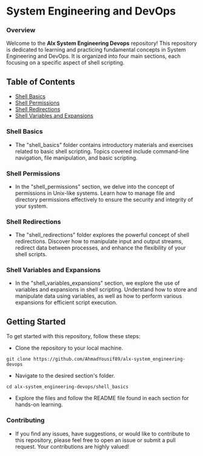 # System Engineering and DevOps

### Overview

Welcome to the **Alx System Engineering Devops** repository! This repository is dedicated to learning and practicing fundamental concepts in System Engineering and DevOps. It is organized into four main sections, each focusing on a specific aspect of shell scripting.

## Table of Contents

- [Shell Basics](0x00-shell_basics)
- [Shell Permissions](0x01-shell_permissions)
- [Shell Redirections](0x02-shell_redirections)
- [Shell Variables and Expansions](0x03-shell_variables_expansions)

### Shell Basics

- The "shell_basics" folder contains introductory materials and exercises related to basic shell scripting. Topics covered include command-line navigation, file manipulation, and basic scripting.

### Shell Permissions

- In the "shell_permissions" section, we delve into the concept of permissions in Unix-like systems. Learn how to manage file and directory permissions effectively to ensure the security and integrity of your system.

### Shell Redirections

- The "shell_redirections" folder explores the powerful concept of shell redirections. Discover how to manipulate input and output streams, redirect data between processes, and enhance the flexibility of your shell scripts.

### Shell Variables and Expansions

- In the "shell_variables_expansions" section, we explore the use of variables and expansions in shell scripting. Understand how to store and manipulate data using variables, as well as how to perform various expansions for efficient script execution.

## Getting Started

To get started with this repository, follow these steps:

- Clone the repository to your local machine.

```
git clone https://github.com/AhmadYousif89/alx-system_engineering-devops
```

- Navigate to the desired section's folder.

```
cd alx-system_engineering-devops/shell_basics

```

- Explore the files and follow the README file found in each section for hands-on learning.

### Contributing

- If you find any issues, have suggestions, or would like to contribute to this repository, please feel free to open an issue or submit a pull request. Your contributions are highly valued!
